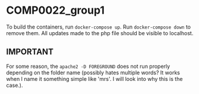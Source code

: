# COMP0022_group1

To build the containers, run `docker-compose up`. Run `docker-compose down` to remove them.
All updates made to the php file should be visible to localhost.

## IMPORTANT

For some reason, the `apache2 -D FOREGROUND` does not run properly depending on the folder name (possibly hates multiple words? It works when I name it something simple like 'mrs'. I will look into why this is the case.).
